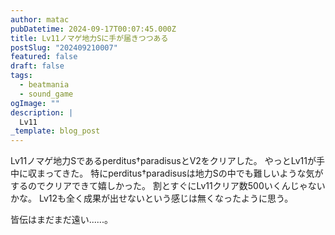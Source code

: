 ```yaml
---
author: matac
pubDatetime: 2024-09-17T00:07:45.000Z
title: Lv11ノマゲ地力Sに手が届きつつある
postSlug: "202409210007"
featured: false
draft: false
tags:
  - beatmania
  - sound_game
ogImage: ""
description: |
  Lv11
_template: blog_post
---
```


Lv11ノマゲ地力Sであるperditus†paradisusとV2をクリアした。
やっとLv11が手中に収まってきた。
特にperditus†paradisusは地力Sの中でも難しいような気がするのでクリアできて嬉しかった。
割とすぐにLv11クリア数500いくんじゃないかな。
Lv12も全く成果が出せないという感じは無くなったように思う。

皆伝はまだまだ遠い......。
